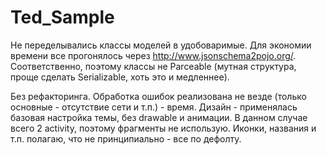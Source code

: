 # Ted_Sample
Не переделывались классы моделей в удобоваримые. 
Для экономии времени все прогонялось через http://www.jsonschema2pojo.org/. 
Соответственно, поэтому классы не Parceable (мутная структура, проще сделать Serializable, хоть это и медленнее).

Без рефакторинга.
Обработка ошибок реализована не везде (только основные - отсутствие сети и т.п.) - время.
Дизайн - применялась базовая настройка темы, без drawable и анимации.
В данном случае всего 2 activity, поэтому фрагменты не использую.
Иконки, названия и т.п. полагаю, что не принципиально - все по дефолту.
